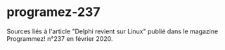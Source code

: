 # programez-237
Sources liés à l'article "Delphi revient sur Linux" publié dans le magazine Programmez! n°237 en février 2020.
